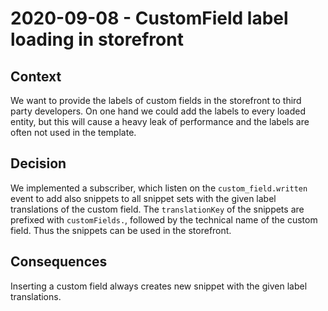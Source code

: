 # 2020-09-08 - CustomField label loading in storefront

## Context

We want to provide the labels of custom fields in the storefront to third party developers.
On one hand we could add the labels to every loaded entity, but this will cause a heavy leak of performance and the labels
are often not used in the template.

## Decision

We implemented a subscriber, which listen on the `custom_field.written` event to add also snippets to all snippet sets with
the given label translations of the custom field. The `translationKey` of the snippets are prefixed with `customFields.`,
followed by the technical name of the custom field. Thus the snippets can be used in the storefront.

## Consequences

Inserting a custom field always creates new snippet with the given label translations.
